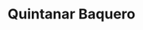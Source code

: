 ---
title: "Quintanar Baquero"
url: /ciudad-autonoma-de-buenos-aires/quintanar-baquero/
shop: Immobilien
---